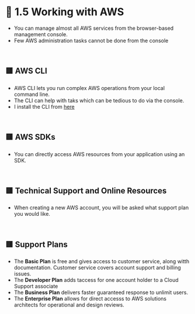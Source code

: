# 🧠 1.5 Working with AWS
* You can manage almost all AWS services from the browser-based management console. 
* Few AWS administration tasks cannot be done from the console

<br>

## 🟥 AWS CLI
* AWS CLI lets you run complex AWS operations from your local command line.
*  The CLI can help with taks which can be tedious to do via the console.
*  I install the CLI from [here](https://aws.amazon.com/cli/)
  
<br>

## 🟥 AWS SDKs
* You can directly access AWS resources from your application using an SDK. 

<br>

## 🟥 Technical Support and Online Resources
* When creating a new AWS account, you will be asked what support plan you would like.

<br>

## 🟥 Support Plans
* The **Basic Plan** is free and gives access to customer service, along witth documentation. Customer service covers account support and billing issues.
* The **Developer Plan** adds taccess for one account holder to a Cloud Support associate
* The **Business Plan** delivers faster guaranteed response to unlimit users.
* The **Enterprise Plan** allows for direct accesss to AWS solutions architects for operational and design reviews.